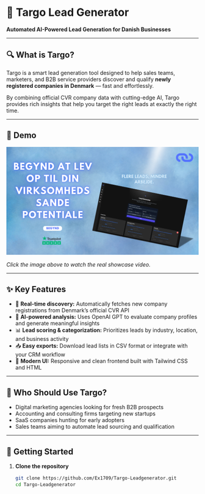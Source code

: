 # 🚀 Targo Lead Generator

**Automated AI-Powered Lead Generation for Danish Businesses**

---

## 🔍 What is Targo?

Targo is a smart lead generation tool designed to help sales teams, marketers, and B2B service providers discover and qualify **newly registered companies in Denmark** — fast and effortlessly.

By combining official CVR company data with cutting-edge AI, Targo provides rich insights that help you target the right leads at exactly the right time.

---

## 🎥 Demo

[![Targo Lead Generator Demo](Forside_-_Targo_1.png)](https://streamable.com/07otx5)

*Click the image above to watch the real showcase video.*

---

## ✨ Key Features

- 🏢 **Real-time discovery:** Automatically fetches new company registrations from Denmark’s official CVR API  
- 🤖 **AI-powered analysis:** Uses OpenAI GPT to evaluate company profiles and generate meaningful insights  
- 📊 **Lead scoring & categorization:** Prioritizes leads by industry, location, and business activity  
- 📥 **Easy exports:** Download lead lists in CSV format or integrate with your CRM workflow  
- 🎨 **Modern UI:** Responsive and clean frontend built with Tailwind CSS and HTML  

---

## 🎯 Who Should Use Targo?

- Digital marketing agencies looking for fresh B2B prospects  
- Accounting and consulting firms targeting new startups  
- SaaS companies hunting for early adopters  
- Sales teams aiming to automate lead sourcing and qualification  

---

## 🚀 Getting Started

1. **Clone the repository**  
   ```bash
   git clone https://github.com/Ex1709/Targo-Leadgenerator.git
   cd Targo-Leadgenerator

